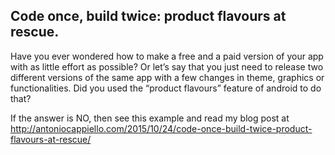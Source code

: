 ## Code once, build twice: product flavours at rescue.
Have you ever wondered how to make a free and a paid version of your app with as little effort as possible? Or let’s say that you just need to release two different versions of the same app with a few changes in theme, graphics or functionalities. Did you used the “product flavours” feature of android to do that?

If the answer is NO, then see this example and read my blog post at http://antoniocappiello.com/2015/10/24/code-once-build-twice-product-flavours-at-rescue/
